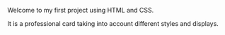 Welcome to my first project using HTML and CSS.

It is a professional card taking into account different styles and displays. 
